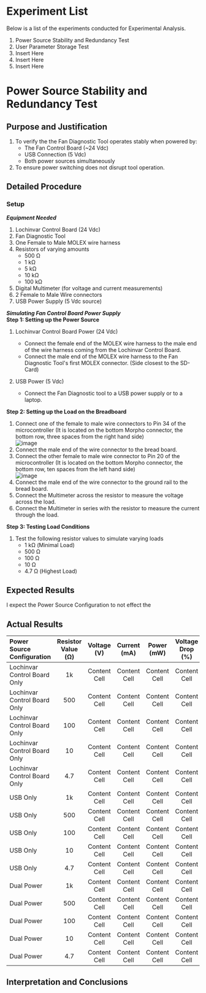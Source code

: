 # Experiment List

Below is a list of the experiments conducted for Experimental Analysis.

1. Power Source Stability and Redundancy Test
2. User Parameter Storage Test
3. Insert Here
4. Insert Here
5. Insert Here

# Power Source Stability and Redundancy Test

## Purpose and Justification

1. To verify the the Fan Diagnostic Tool operates stably when powered by:
   - The Fan Control Board (~24 Vdc)
   - USB Connection (5 Vdc)
   - Both power sources simultaneously
2. To ensure power switching does not disrupt tool operation.

## Detailed Procedure

### Setup
***Equipment Needed***
1. Lochinvar Control Board (24 Vdc)
2. Fan Diagnostic Tool
3. One Female to Male MOLEX wire harness
4. Resistors of varying amounts
   - 500 Ω
   - 1 kΩ
   - 5 kΩ
   - 10 kΩ
   - 100 kΩ
5. Digital Multimeter (for voltage and current measurements)
6. 2 Female to Male Wire connectors
7. USB Power Supply (5 Vdc source)

***Simulating Fan Control Board Power Supply***  
**Step 1: Setting up the Power Source**  
1. Lochinvar Control Board Power (24 Vdc)
   - Connect the female end of the MOLEX wire harness to the male end of the wire harness coming from the Lochinvar Control Board.
   - Connect the male end of the MOLEX wire harness to the Fan Diagnostic Tool's first MOLEX connector. (Side closest to the SD-Card)


2. USB Power (5 Vdc)
   - Connect the Fan Diagnostic tool to a USB power supply or to a laptop.


**Step 2: Setting up the Load on the Breadboard** 
1. Connect one of the female to male wire connectors to Pin 34 of the microcontroller (It is located on the bottom Morpho connector, the bottom row, three spaces from the right hand side)  
![image](https://github.com/user-attachments/assets/84d45f88-e8e3-4bd0-8c14-e212e9e2e53d)
2. Connect the male end of the wire connector to the bread board.
3. Connect the other female to male wire connector to Pin 20 of the microcontroller (It is located on the bottom Morpho connector, the bottom row, ten spaces from the left hand side)  
![image](https://github.com/user-attachments/assets/64daddf7-a7d7-4181-91dc-b8813e26a552)
4. Connect the male end of the wire connector to the ground rail to the bread board.
5. Connect the Multimeter across the resistor to measure the voltage across the load.
6. Connect the Multimeter in series with the resistor to measure the current through the load.


**Step 3: Testing Load Conditions**
1. Test the following resistor values to simulate varying loads
   - 1 kΩ (Minimal Load)
   - 500 Ω
   - 100 Ω
   - 10 Ω
   - 4.7 Ω (Highest Load)  


## Expected Results
I expect the Power Source Configuration to not effect the 

## Actual Results

| Power Source Configuration   | Resistor Value (Ω) | Voltage (V)  | Current (mA) | Power (mW)   | Voltage Drop (%) |
| :--------------------------- | :----------------: | :-----------:| :----------: | :----------: | :--------------: |
| Lochinvar Control Board Only | 1k                 | Content Cell | Content Cell | Content Cell | Content Cell     |
| Lochinvar Control Board Only | 500                | Content Cell | Content Cell | Content Cell | Content Cell     |
| Lochinvar Control Board Only | 100                | Content Cell | Content Cell | Content Cell | Content Cell     |
| Lochinvar Control Board Only | 10                 | Content Cell | Content Cell | Content Cell | Content Cell     |
| Lochinvar Control Board Only | 4.7                | Content Cell | Content Cell | Content Cell | Content Cell     |
| USB Only                     | 1k                 | Content Cell | Content Cell | Content Cell | Content Cell     |
| USB Only                     | 500                | Content Cell | Content Cell | Content Cell | Content Cell     |
| USB Only                     | 100                | Content Cell | Content Cell | Content Cell | Content Cell     |
| USB Only                     | 10                 | Content Cell | Content Cell | Content Cell | Content Cell     |
| USB Only                     | 4.7                | Content Cell | Content Cell | Content Cell | Content Cell     |
| Dual Power                   | 1k                 | Content Cell | Content Cell | Content Cell | Content Cell     |
| Dual Power                   | 500                | Content Cell | Content Cell | Content Cell | Content Cell     |
| Dual Power                   | 100                | Content Cell | Content Cell | Content Cell | Content Cell     |
| Dual Power                   | 10                 | Content Cell | Content Cell | Content Cell | Content Cell     |
| Dual Power                   | 4.7                | Content Cell | Content Cell | Content Cell | Content Cell     |


## Interpretation and Conclusions
